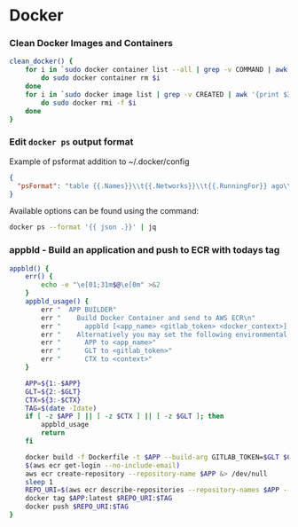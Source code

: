 # Docker

### Clean Docker Images and Containers
```bash
clean_docker() {
    for i in `sudo docker container list --all | grep -v COMMAND | awk '{print $1}'`
        do sudo docker container rm $i
    done
    for i in `sudo docker image list | grep -v CREATED | awk '{print $3}'`
        do sudo docker rmi -f $i
    done
}
```

### Edit `docker ps` output format

Example of psformat addition to ~/.docker/config

```json
{
  "psFormat": "table {{.Names}}\\t{{.Networks}}\\t{{.RunningFor}} ago\\t{{.Status}}"
}
```

Available options can be found using the command:

```bash
docker ps --format '{{ json .}}' | jq
```

### appbld - Build an application and push to ECR with todays tag

```bash
appbld() {
    err() {
        echo -e "\e[01;31m$@\e[0m" >&2
    }
    appbld_usage() {
        err "  APP BUILDER"
        err "    Build Docker Container and send to AWS ECR\n"
        err "      appbld [<app_name> <gitlab_token> <docker_context>] \n"
        err "    Alternatively you may set the following environmental variables"
        err "      APP to <app_name>"
        err "      GLT to <gitlab_token>"
        err "      CTX to <context>"
    }

    APP=${1:-$APP}
    GLT=${2:-$GLT}
    CTX=${3:-$CTX}
    TAG=$(date -Idate)
    if [ -z $APP ] || [ -z $CTX ] || [ -z $GLT ]; then
        appbld_usage
        return
    fi

    docker build -f Dockerfile -t $APP --build-arg GITLAB_TOKEN=$GLT $CTX
    $(aws ecr get-login --no-include-email)
    aws ecr create-repository --repository-name $APP &> /dev/null
    sleep 1
    REPO_URI=$(aws ecr describe-repositories --repository-names $APP --output text --query 'repositories[*].repositoryUri')
    docker tag $APP:latest $REPO_URI:$TAG
    docker push $REPO_URI:$TAG
}
```
